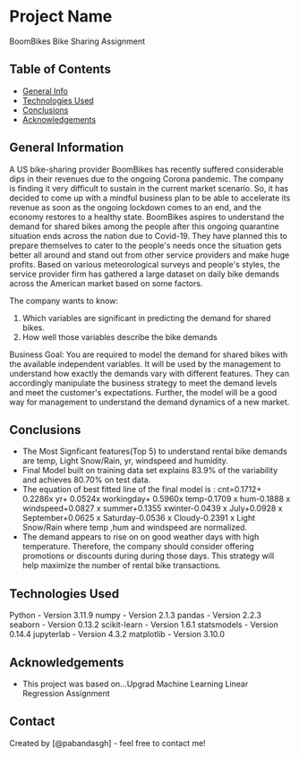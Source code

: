 # Project Name
BoomBikes Bike Sharing Assignment


## Table of Contents
* [General Info](#general-information)
* [Technologies Used](#technologies-used)
* [Conclusions](#conclusions)
* [Acknowledgements](#acknowledgements)


## General Information
A US bike-sharing provider BoomBikes has recently suffered considerable dips in their revenues due to the ongoing Corona pandemic. The company is finding it very difficult to sustain in the current market scenario. So, it has decided to come up with a mindful business plan to be able to accelerate its revenue as soon as the ongoing lockdown comes to an end, and the economy restores to a healthy state. 
BoomBikes aspires to understand the demand for shared bikes among the people after this ongoing quarantine situation ends across the nation due to Covid-19. They have planned this to prepare themselves to cater to the people's needs once the situation gets better all around and stand out from other service providers and make huge profits.
Based on various meteorological surveys and people's styles, the service provider firm has gathered a large dataset on daily bike demands across the American market based on some factors.

The company wants to know:
1. Which variables are significant in predicting the demand for shared bikes.
2. How well those variables describe the bike demands

Business Goal:
You are required to model the demand for shared bikes with the available independent variables. It will be used by the management to understand how exactly the demands vary with different features. They can accordingly manipulate the business strategy to meet the demand levels and meet the customer's expectations. Further, the model will be a good way for management to understand the demand dynamics of a new market.

## Conclusions
- The Most Signficant features(Top 5) to understand rental bike demands are temp, Light Snow/Rain, yr, windspeed and humidity.
- Final Model built on training data set explains 83.9% of the variability and achieves 80.70% on test data.
- The equation of best fitted line of the final model is :
cnt=0.1712+ 0.2286x yr+ 0.0524x workingday+ 0.5960x temp-0.1709 x hum-0.1888 x windspeed+0.0827 x summer+0.1355 xwinter-0.0439 x July+0.0928 x September+0.0625 x Saturday-0.0536 x Cloudy-0.2391 x Light Snow/Rain 
where temp ,hum and windspeed are normalized.
- The demand appears to rise on on good weather days with high temperature. Therefore, the company should consider offering promotions or discounts during during those days. This strategy will help maximize the number of rental bike transactions.


## Technologies Used
Python 		- Version 3.11.9
numpy	 	- Version 2.1.3
pandas 		- Version 2.2.3
seaborn 	- Version 0.13.2
scikit-learn - Version 1.6.1
statsmodels - Version 0.14.4
jupyterlab	 - Version 4.3.2
matplotlib 	- Version 3.10.0


## Acknowledgements

- This project was based on...Upgrad Machine Learning Linear Regression Assignment 


## Contact
Created by [@pabandasgh] - feel free to contact me!
